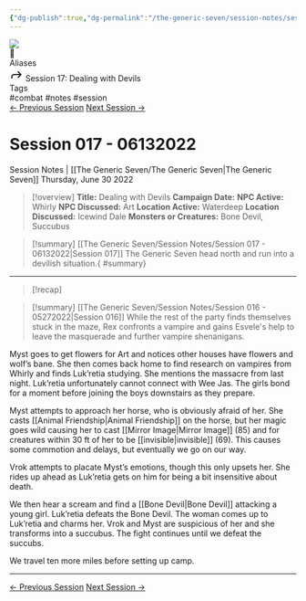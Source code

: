 ```yaml
---
{"dg-publish":true,"dg-permalink":"/the-generic-seven/session-notes/session-17","permalink":"/the-generic-seven/session-notes/session-17/","title":"Dealing with Devils","tags":["combat, notes, session"]}
---
```


<div class="wiki-header">
	<div class="banner-wrapper">
		<div class="banner">
			<img class="banner-image full-width" src="https://www.dndbeyond.com/attachments/4/376/waterdeep-dragon-heist.jpg" style="object-position: 50% 50%">
		</div>
		<div class="banner-icon">
			<div class="icon-box">📝</div>
		</div>
	</div>
	<div class="frontmatter-container">
		<div class="frontmatter-section mod-aliases">
			<span class="frontmatter-section-label">Aliases</span>
			<div class="frontmatter-section-data frontmatter-section-aliases">
				<span class="frontmatter-alias">
					<span class="frontmatter-alias-icon"> <svg xmlns="http://www.w3.org/2000svg" width="24" height="24" viewBox="0 0 24 24" fill="none" stroke="currentColor" stroke-width="2" stroke-linecap="round" stroke-linejoin="round" class="svg-icon lucide-forward"><polyline points="15 17 20 12 15 7"></polyline><path d="M4 18v-2a4 4 0 0 1 4-4h12"></path></svg></span>
					Session 17: Dealing with Devils</span>
			</div>
		</div>
		<div class="frontmatter-section mod-tags">
			<span class="frontmatter-section-label">Tags</span>
			<div class="frontmatter-section-data frontmatter-section-tags">
				<a class="tag"onclick="toggleTagSearch(this)">#combat</a>
				<a class="tag" onclick="toggleTagSearch(this)">#notes</a>
				<a class="tag" onclick="toggleTagSearch(this)">#session</a>
			</div>
		</div>
	</div>
</div>

<div class="session-navbar"><a class="internal-link" href="/the-generic-seven/session-notes/session-16">← Previous Session</a> <a class="internal-link" href="/the-generic-seven/session-notes/session-18">Next Session →</a></div>

# Session 017 - 06132022
<span class="source">Session Notes |</span> [[The Generic Seven/The Generic Seven\|The Generic Seven]]
Thursday, June 30 2022

>[!overview]
>**Title:** Dealing with Devils
>**Campaign Date:**
>**NPC Active:** Whirly
>**NPC Discussed:** Art
>**Location Active:** Waterdeep
>**Location Discussed:** Icewind Dale
>**Monsters or Creatures:** Bone Devil, Succubus

>[!summary] [[The Generic Seven/Session Notes/Session 017 - 06132022\|Session 017]]
>The Generic Seven head north and run into a devilish situation.{ #summary}


---

>[!recap]
>
<div class="transclusion internal-embed is-loaded"><div class="markdown-embed">



>[!summary] [[The Generic Seven/Session Notes/Session 016 - 05272022\|Session 016]]
>While the rest of the party finds themselves stuck in the maze, Rex confronts a vampire and gains Esvele's help to leave the masquerade and further vampire shenanigans. 


</div></div>


Myst goes to get flowers for Art and notices other houses have flowers and wolf’s bane. She then comes back home to find research on vampires from Whirly and finds Luk’retia studying. She mentions the massacre from last night. Luk’retia unfortunately cannot connect with Wee Jas. The girls bond for a moment before joining the boys downstairs as they prepare.

Myst attempts to approach her horse, who is obviously afraid of her. She casts [[Animal Friendship\|Animal Friendship]] on the horse, but her magic goes wild causing her to cast [[Mirror Image\|Mirror Image]] (85) and for creatures within 30 ft of her to be [[invisible\|invisible]] (69). This causes some commotion and delays, but eventually we go on our way.

Vrok attempts to placate Myst’s emotions, though this only upsets her. She rides up ahead as Luk’retia gets on him for being a bit insensitive about death.

We then hear a scream and find a [[Bone Devil\|Bone Devil]] attacking a young girl. Luk’retia defeats the Bone Devil. The woman comes up to Luk’retia and charms her. Vrok and Myst are suspicious of her and she transforms into a succubus. The fight continues until we defeat the succubs.

We travel ten more miles before setting up camp.

---
<div class="session-navbar"><a class="internal-link" href="/the-generic-seven/session-notes/session-16">← Previous Session</a> <a class="internal-link" href="/the-generic-seven/session-notes/session-18">Next Session →</a></div>

<div id="disqus_thread"></div>